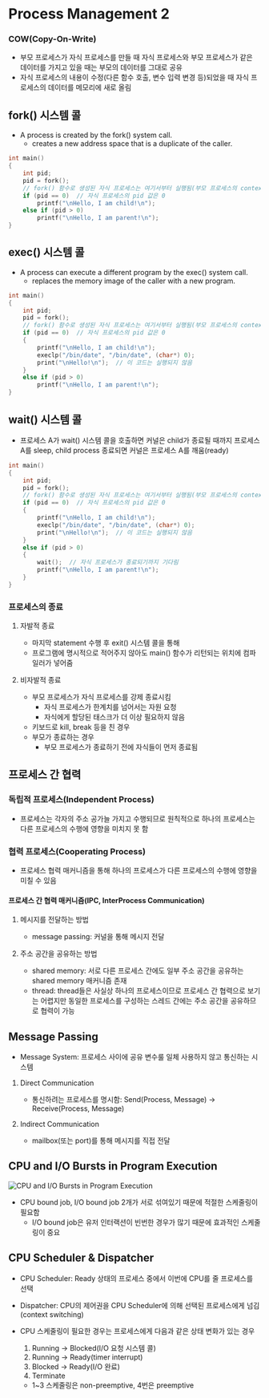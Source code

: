 # Process Management 2

### COW(Copy-On-Write)

* 부모 프로세스가 자식 프로세스를 만들 때 자식 프로세스와 부모 프로세스가 같은 데이터를 가지고 있을 때는 부모의 데이터를 그대로 공유
* 자식 프로세스의 내용이 수정(다른 함수 호출, 변수 입력 변경 등)되었을 때 자식 프로세스의 데이터를 메모리에 새로 올림

## fork() 시스템 콜

* A process is created by the fork() system call.
    * creates a new address space that is a duplicate of the caller.

```c
int main()
{
    int pid;
    pid = fork();
    // fork() 함수로 생성된 자식 프로세스는 여기서부터 실행됨(부모 프로세스의 context를 그대로 가져오기 때문)
    if (pid == 0)  // 자식 프로세스의 pid 값은 0
        printf("\nHello, I am child!\n");
    else if (pid > 0)
        printf("\nHello, I am parent!\n");
}
```

## exec() 시스템 콜

* A process can execute a different program by the exec() system call.
    * replaces the memory image of the caller with a new program.

```c
int main()
{
    int pid;
    pid = fork();
    // fork() 함수로 생성된 자식 프로세스는 여기서부터 실행됨(부모 프로세스의 context를 그대로 가져오기 때문)
    if (pid == 0)  // 자식 프로세스의 pid 값은 0
    {
        printf("\nHello, I am child!\n");
        execlp("/bin/date", "/bin/date", (char*) 0);
        print("\nHello!\n");  // 이 코드는 실행되지 않음
    }
    else if (pid > 0)
        printf("\nHello, I am parent!\n");
}
```

## wait() 시스템 콜

* 프로세스 A가 wait() 시스템 콜을 호출하면 커널은 child가 종료될 때까지 프로세스 A를 sleep, child process 종료되면 커널은 프로세스 A를 깨움(ready)

```c
int main()
{
    int pid;
    pid = fork();
    // fork() 함수로 생성된 자식 프로세스는 여기서부터 실행됨(부모 프로세스의 context를 그대로 가져오기 때문)
    if (pid == 0)  // 자식 프로세스의 pid 값은 0
    {
        printf("\nHello, I am child!\n");
        execlp("/bin/date", "/bin/date", (char*) 0);
        print("\nHello!\n");  // 이 코드는 실행되지 않음
    }
    else if (pid > 0)
    {
        wait();  // 자식 프로세스가 종료되기까지 기다림
        printf("\nHello, I am parent!\n");
    }
}
```

### 프로세스의 종료

1. 자발적 종료
    * 마지막 statement 수행 후 exit() 시스템 콜을 통해
    * 프로그램에 명시적으로 적어주지 않아도 main() 함수가 리턴되는 위치에 컴파일러가 넣어줌

2. 비자발적 종료
    * 부모 프로세스가 자식 프로세스를 강제 종료시킴
        * 자식 프로세스가 한계치를 넘어서는 자원 요청
        * 자식에게 할당된 태스크가 더 이상 필요하지 않음
    * 키보드로 kill, break 등을 친 경우
    * 부모가 종료하는 경우
        * 부모 프로세스가 종료하기 전에 자식들이 먼저 종료됨

## 프로세스 간 협력

### 독립적 프로세스(Independent Process)

* 프로세스는 각자의 주소 공가늘 가지고 수행되므로 원칙적으로 하나의 프로세스는 다른 프로세스의 수행에 영향을 미치지 못 함

### 협력 프로세스(Cooperating Process)

* 프로세스 협력 매커니즘을 통해 하나의 프로세스가 다른 프로세스의 수행에 영향을 미칠 수 있음

#### 프로세스 간 협력 매커니즘(IPC, InterProcess Communication)

1. 메시지를 전달하는 방법
    * message passing: 커널을 통해 메시지 전달

2. 주소 공간을 공유하는 방법
    * shared memory: 서로 다른 프로세스 간에도 일부 주소 공간을 공유하는 shared memory 매커니즘 존재
    * thread: thread들은 사실상 하나의 프로세스이므로 프로세스 간 협력으로 보기는 어렵지만 동일한 프로세스를 구성하는 스레드 간에는 주소 공간을 공유하므로 협력이 가능

## Message Passing

* Message System: 프로세스 사이에 공유 변수룰 일체 사용하지 않고 통신하는 시스템

1. Direct Communication
    * 통신하려는 프로세스를 명시함: Send(Process, Message) -> Receive(Process, Message)

2. Indirect Communication
    * mailbox(또는 port)를 통해 메시지를 직접 전달

## CPU and I/O Bursts in Program Execution

![CPU and I/O Bursts in Program Execution](https://www.cs.uic.edu/~jbell/CourseNotes/OperatingSystems/images/Chapter6/6_01_CPU_BurstCycle.jpg)

* CPU bound job, I/O bound job 2개가 서로 섞여있기 때문에 적절한 스케줄링이 필요함
    * I/O bound job은 유저 인터랙션이 빈번한 경우가 많기 때문에 효과적인 스케줄링이 중요

## CPU Scheduler & Dispatcher

* CPU Scheduler: Ready 상태의 프로세스 중에서 이번에 CPU를 줄 프로세스를 선택

* Dispatcher: CPU의 제어권을 CPU Scheduler에 의해 선택된 프로세스에게 넘김(context switching)

* CPU 스케줄링이 필요한 경우는 프로세스에게 다음과 같은 상태 변화가 있는 경우

    1. Running -> Blocked(I/O 요청 시스템 콜)
    2. Running -> Ready(timer interrupt)
    3. Blocked -> Ready(I/O 완료)
    4. Terminate
    * 1~3 스케줄링은 non-preemptive, 4번은 preemptive
